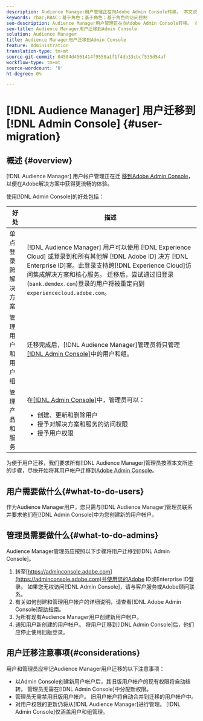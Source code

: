 ```yaml
---
description: Audience Manager用户管理正在向Adobe Admin Console转移。 本文说明了为用户迁移做准备时需要做什么，以及迁移完成后将发生什么变化。
keywords: rbac;RBAC；基于角色；基于角色；基于角色的访问控制
seo-description: Audience Manager用户管理正在向Adobe Admin Console转移。 本文说明了为用户迁移做准备时需要做什么，以及迁移完成后将发生什么变化。
seo-title: Audience Manager用户迁移到Admin Console
solution: Audience Manager
title: Audience Manager用户迁移到Admin Console
feature: Administration
translation-type: tm+mt
source-git-commit: 04504d4561414f9558a1f1f4db33cbcf535d54af
workflow-type: tm+mt
source-wordcount: '0'
ht-degree: 0%

---
```



# [!DNL Audience Manager] 用户迁移到  [!DNL Admin Console] {#user-migration}

## 概述 {#overview}

[!DNL Audience Manager] 用户帐户管理正在迁 [移到Adobe Admin Console](https://helpx.adobe.com/cn/enterprise/using/admin-console.html)，以便在Adobe解决方案中获得更流畅的体验。

使用[!DNL Admin Console]的好处包括：

| 好处 | 描述 |
|---|---|
| 单点登录 跨解决方案 | [!DNL Audience Manager] 用户可以使用 [!DNL Experience Cloud] 或登录到和所有其他解 [!DNL Adobe ID] 决方 [!DNL Enterprise ID]案。此登录支持跨[!DNL Experience Cloud]访问集成解决方案和核心服务。 迁移后，尝试通过旧登录(`bank.demdex.com`)登录的用户将被重定向到`experiencecloud.adobe.com`。 |
| 管理用户和用户组 | 迁移完成后，[!DNL Audience Manager]管理员将只管理[[!DNL Admin Console]](http://adminconsole.adobe.com/enterprise/)中的用户和组。 |
| 管理产品和服务 | 在[[!DNL Admin Console]](http://adminconsole.adobe.com/enterprise/)中，管理员可以： <ul><li>创建、更新和删除用户</li><li>授予对解决方案和服务的访问权限</li><li>授予用户权限</li></ul> |

为便于用户迁移，我们要求所有[!DNL Audience Manager]管理员按照本文所述的步骤，尽快开始将其用户帐户迁移到[Adobe Admin Console](https://helpx.adobe.com/enterprise/using/admin-console.html)。

## 用户需要做什么{#what-to-do-users}

作为Audience Manager用户，您只需与[!DNL Audience Manager]管理员联系并要求他们在[!DNL Admin Console]中为您创建新的用户帐户。

## 管理员需要做什么{#what-to-do-admins}

Audience Manager管理员应按照以下步骤将用户迁移到[!DNL Admin Console]。

1. 转至[https://adminconsole.adobe.com](https://adminconsole.adobe.com)并使用您的Adobe ID或Enterprise ID登录。 如果您无权访问[!DNL Admin Console]，请与客户服务或Adobe顾问联系。
2. 有关如何创建和管理用户帐户的详细说明，请查看[!DNL Adobe Admin Console][帮助指南](https://helpx.adobe.com/enterprise/admin-guide.html/enterprise/using/users.ug.html)。
3. 为所有现有Audience Manager用户创建新用户帐户。
4. 通知用户新创建的用户帐户。 将用户迁移到[!DNL Admin Console]后，他们应停止使用旧版登录。

## 用户迁移注意事项{#considerations}

用户和管理员应牢记Audience Manager用户迁移的以下注意事项：

* 以Admin Console创建新用户帐户后，其旧版用户帐户的现有权限将自动结转。 管理员无需在[!DNL Admin Console]中分配新权限。
* 管理员无需禁用旧版用户帐户。 旧用户帐户将自动合并到迁移的用户帐户中。
* 对用户权限的更新仍将从[!DNL Audience Manager]进行管理。 [!DNL Admin Console]仅涵盖用户和组管理。